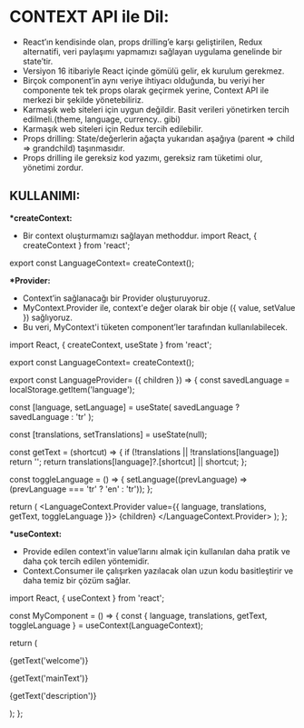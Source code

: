 # **CONTEXT API ile Dil:**

- React’ın kendisinde olan, props drilling’e karşı geliştirilen, Redux alternatifi, veri paylaşımı yapmamızı sağlayan uygulama genelinde bir state’tir.
- Versiyon 16 itibariyle React içinde gömülü gelir, ek kurulum gerekmez.
- Birçok component’in aynı veriye ihtiyacı olduğunda, bu veriyi her componente tek tek props olarak geçirmek yerine, Context API ile merkezi bir şekilde yönetebiliriz.
- Karmaşık web siteleri için uygun değildir. Basit verileri yönetirken tercih edilmeli.(theme, language, currency.. gibi)
- Karmaşık web siteleri için Redux tercih edilebilir.
- Props drilling: State/değerlerin ağaçta yukarıdan aşağıya (parent => child => grandchild) taşınmasıdır.
- Props drilling ile gereksiz kod yazımı, gereksiz ram tüketimi olur, yönetimi zordur.

## **KULLANIMI:**

**\*createContext:**

- Bir context oluşturmamızı sağlayan methoddur.
  import React, { createContext } from 'react';

export const LanguageContext= createContext();

**\*Provider:**

- Context’in sağlanacağı bir Provider oluşturuyoruz.
- MyContext.Provider ile, context'e değer olarak bir obje ({ value, setValue }) sağlıyoruz.
- Bu veri, MyContext'i tüketen component’ler tarafından kullanılabilecek.

import React, { createContext, useState } from 'react';

export const LanguageContext= createContext();

export const LanguageProvider= ({ children }) => {
const savedLanguage = localStorage.getItem('language');

const [language, setLanguage] = useState(
savedLanguage ? savedLanguage : 'tr'
);

const [translations, setTranslations] = useState(null);

const getText = (shortcut) => {
if (!translations || !translations[language]) return '';
return translations[language]?.[shortcut] || shortcut;
};

const toggleLanguage = () => {
setLanguage((prevLanguage) => (prevLanguage === 'tr' ? 'en' : 'tr'));
};

return (
<LanguageContext.Provider value={{ language, translations, getText, toggleLanguage }}>
{children}
</LanguageContext.Provider>
);
};

**\*useContext:**

- Provide edilen context'in value’larını almak için kullanılan daha pratik ve daha çok tercih edilen yöntemidir.
- Context.Consumer ile çalışırken yazılacak olan uzun kodu basitleştirir ve daha temiz bir çözüm sağlar.

import React, { useContext } from 'react';

const MyComponent = () => {
const { language, translations, getText, toggleLanguage } = useContext(LanguageContext);

return (
      <div>
        <p>{getText('welcome')}</p>
        <p>{getText('mainText')}</p>
        <p>{getText('description')}</p>
      </div>
);
};
